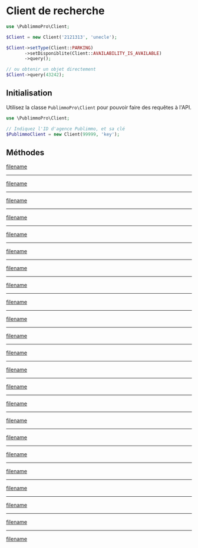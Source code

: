 # Client de recherche

```php
use \PublimmoPro\Client;

$Client = new Client('2121313', 'unecle');

$Client->setType(Client::PARKING)
       ->setDisponiblite(Client::AVAILABILITY_IS_AVAILABLE)
       ->query();

// ou obtenir un objet directement
$Client->query(43242);
```

## Initialisation

Utilisez la classe `PublimmoPro\Client` pour pouvoir faire des requêtes à l'API.

```php
use \PublimmoPro\Client;

// Indiquez l'ID d'agence Publimmo, et sa clé
$PublimmoClient = new Client(99999, 'key');
```

## Méthodes

[filename](client/query.md ':include')

---

[filename](client/getQueryURL.md ':include')

---

[filename](client/setCity.md ':include')

---

[filename](client/setCityId.md ':include')

---

[filename](client/setCountry.md ':include')

---

[filename](client/setCourtierId.md ':include')

---

[filename](client/setDisponiblite.md ':include')

---

[filename](client/setDistance.md ':include')

---

[filename](client/setForeigners.md ':include')

---

[filename](client/setReference.md ':include')

---

[filename](client/setIds.md ':include')

---

[filename](client/setLanguage.md ':include')

---

[filename](client/setLocationType.md ':include')

---

[filename](client/setNpaOrder.md ':include')

---

[filename](client/setRange.md ':include')

---

[filename](client/setPromotionType.md ':include')

---

[filename](client/setRegion.md ':include')

---

[filename](client/setResidenceSecondaire.md ':include')

---

[filename](client/setSearchString.md ':include')

---

[filename](client/setSelfOnly.md ':include')

---

[filename](client/setOrder.md ':include')

---

[filename](client/setTransaction.md ':include')

---

[filename](client/setType.md ':include')

